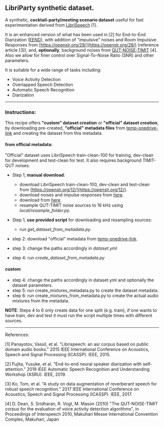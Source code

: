## LibriParty synthetic dataset. 
A synthetic, **cocktail-party/meeting scenario dataset** useful for fast experimentation derived 
from [LibriSpeech](https://openslr.org/12/) [1].

It is an enhanced version of what has been used in [2] for End-to-End Diarization ([EEND](https://github.com/hitachi-speech/EEND)), 
with addition of "impulsive" noises and Room Impulsive Responses from [https://openslr.org/28/](https://openslr.org/28/)
(reference article [3]), and, 
**optionally**, background noises from [QUT-NOISE-TIMIT](https://github.com/qutsaivt/QUT-NOISE) [4]. Also we allow for finer control
over Signal-To-Noise Ratio (SNR) and other parameters.

It is suitable for a wide range of tasks including:

- Voice Activity Detection
- Overlapped Speech Detection
- Automatic Speech Recognition
- Diarization

---
### Instructions:
This recipe offers **"custom" dataset creation** or **"official" dataset creation**, by downloading pre-created, 
**"official" metadata files** from [temp-onedrive-link]() and creating the dataset from this metadata.

#### from official metadata:
"Official" dataset uses LibriSpeech train-clean-100 for training, dev-clean for development and test-clean for test.
It also requires background TIMIT-QUT noises.  

- Step 1, **manual download**:
    - download LibriSpeech train-clean-100, dev-clean and test-clean from [https://openslr.org/12/](https://openslr.org/12/). 
    - download noises and impulse responses from [here](). 
    - download from [here]().
    - resample QUT-TIMIT noise sources to 16 kHz using *local/resample_folder.py*.

- Step 1, **use provided script** for downloading and resampling sources:
    - run *get_dataset_from_metadata.py*. 

- step 2: download "official" metadata from [temp-onedrive-link](). 
- step 3: change the paths accordingly in *dataset.yml*
- step 4: run *create_dataset_from_metadata.py*
 
#### custom


- step 4: change the paths accordingly in dataset.yml and optionally the dataset parameters. 
- step 5: run create_mixtures_metadata.py to create the dataset metadata. 
- step 6: run create_mixtures_from_metadata.py to create the actual audio mixtures from the metadata.

**NOTE**: Steps 4 to 6 only create data for one split (e.g. train), if one wants to have train, dev and test it must run the 
script multiple times with different sources. 


---
References:

[1] Panayotov, Vassil, et al. "Librispeech: an asr corpus based on public domain audio books." 
2015 IEEE International Conference on Acoustics, Speech and Signal Processing (ICASSP). IEEE, 2015.

[2] Fujita, Yusuke, et al. "End-to-end neural speaker diarization with self-attention." 
2019 IEEE Automatic Speech Recognition and Understanding Workshop (ASRU). IEEE, 2019.

[3]  Ko, Tom, et al. "A study on data augmentation of reverberant speech for robust speech recognition."
 2017 IEEE International Conference on Acoustics, Speech and Signal Processing (ICASSP). IEEE, 2017.
 
[4] D. Dean, S. Sridharan, R. Vogt, M. Mason (2010) "The QUT-NOISE-TIMIT corpus for the evaluation of voice activity detection algorithms", 
in Proceedings of Interspeech 2010, Makuhari Messe International Convention Complex, Makuhari, Japan